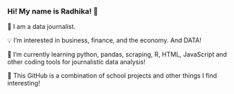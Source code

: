 ### Hi! My name is Radhika! 👋

📝 I am a data journalist.

💡 I’m interested in business, finance, and the economy. And DATA!

🌱 I’m currently learning python, pandas, scraping, R, HTML, JavaScript and other coding tools for journalistic data analysis!

🌻 This GitHub is a combination of school projects and other things I find interesting!

        
